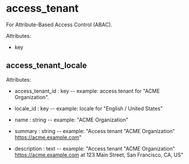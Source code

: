 # access_tenant

For Attribute-Based Access Control (ABAC).

Attributes:

* key


## access_tenant_locale

Attributes:

* access_tenant_id : key -- example: access tenant for "ACME Organization".

* locale_id : key -- example: locale for "English / United States"

* name : string -- example: "ACME Organization"

* summary : string -- example: "Access tenant \"ACME Organization\" https://acme.example.com"

* description : text -- example: "Access tenant \"ACME Organization\" https://acme.example.com at 123 Main Street, San Francisco, CA, US"
